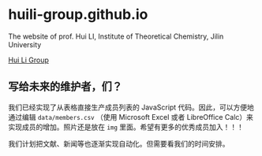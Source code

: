# huili-group.github.io
The website of prof. Hui LI, Institute of Theoretical Chemistry, Jilin University

[Hui Li Group](http://huiligroup.org/)

## 写给未来的维护者，们？

我们已经实现了从表格直接生产成员列表的 JavaScript 代码。因此，可以方便地通过编辑 `data/members.csv` （使用 Microsoft Excel 或者 LibreOffice Calc）来实现成员的增加。照片还是放在 `img` 里面。希望有更多的优秀成员加入！！！

我们计划把文献、新闻等也逐渐实现自动化。但需要看我们的时间安排。
